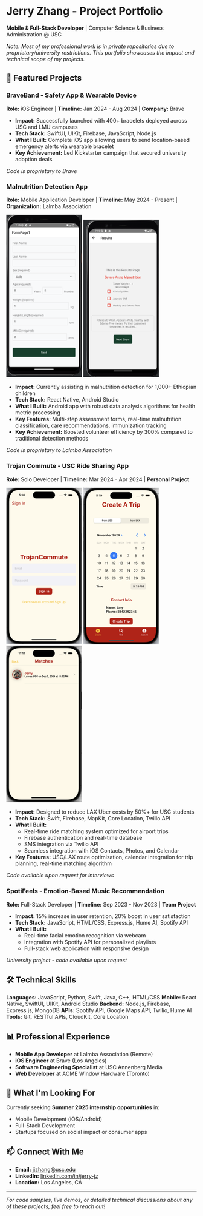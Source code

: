# Jerry Zhang - Project Portfolio

**Mobile & Full-Stack Developer** | Computer Science & Business Administration @ USC

*Note: Most of my professional work is in private repositories due to proprietary/university restrictions. This portfolio showcases the impact and technical scope of my projects.*

## 🚀 Featured Projects

### BraveBand - Safety App & Wearable Device
**Role:** iOS Engineer | **Timeline:** Jan 2024 - Aug 2024 | **Company:** Brave

- **Impact:** Successfully launched with 400+ bracelets deployed across USC and LMU campuses
- **Tech Stack:** SwiftUI, UIKit, Firebase, JavaScript, Node.js
- **What I Built:** Complete iOS app allowing users to send location-based emergency alerts via wearable bracelet
- **Key Achievement:** Led Kickstarter campaign that secured university adoption deals

*Code is proprietary to Brave*

### Malnutrition Detection App
**Role:** Mobile Application Developer | **Timeline:** May 2024 - Present | **Organization:** Lalmba Association

<img src="assets/malnutrition-app/form-page-1.png" width="200"> <img src="assets/malnutrition-app/results-page.png" width="200">

- **Impact:** Currently assisting in malnutrition detection for 1,000+ Ethiopian children
- **Tech Stack:** React Native, Android Studio
- **What I Built:** Android app with robust data analysis algorithms for health metric processing
- **Key Features:** Multi-step assessment forms, real-time malnutrition classification, care recommendations, immunization tracking
- **Key Achievement:** Boosted volunteer efficiency by 300% compared to traditional detection methods

*Code is proprietary to Lalmba Association*

### Trojan Commute - USC Ride Sharing App
**Role:** Solo Developer | **Timeline:** Mar 2024 - Apr 2024 | **Personal Project**

<img src="assets/trojan-commute/login-screen.png" width="200"> <img src="assets/trojan-commute/create-trip.png" width="200"> <img src="assets/trojan-commute/matches-screen.png" width="200">

- **Impact:** Designed to reduce LAX Uber costs by 50%+ for USC students
- **Tech Stack:** Swift, Firebase, MapKit, Core Location, Twilio API
- **What I Built:** 
  - Real-time ride matching system optimized for airport trips
  - Firebase authentication and real-time database
  - SMS integration via Twilio API
  - Seamless integration with iOS Contacts, Photos, and Calendar
- **Key Features:** USC/LAX route optimization, calendar integration for trip planning, real-time matching algorithm

*Code available upon request for interviews*

### SpotiFeels - Emotion-Based Music Recommendation
**Role:** Full-Stack Developer | **Timeline:** Sep 2023 - Nov 2023 | **Team Project**

- **Impact:** 15% increase in user retention, 20% boost in user satisfaction
- **Tech Stack:** JavaScript, HTML/CSS, Express.js, Hume AI, Spotify API
- **What I Built:**
  - Real-time facial emotion recognition via webcam
  - Integration with Spotify API for personalized playlists
  - Full-stack web application with responsive design

*University project - code available upon request*

## 🛠️ Technical Skills

**Languages:** JavaScript, Python, Swift, Java, C++, HTML/CSS
**Mobile:** React Native, SwiftUI, UIKit, Android Studio
**Backend:** Node.js, Firebase, Express.js, MongoDB
**APIs:** Spotify API, Google Maps API, Twilio, Hume AI
**Tools:** Git, RESTful APIs, CloudKit, Core Location

## 📊 Professional Experience

- **Mobile App Developer** at Lalmba Association (Remote)
- **iOS Engineer** at Brave (Los Angeles)
- **Software Engineering Specialist** at USC Annenberg Media
- **Web Developer** at ACME Window Hardware (Toronto)

## 🎯 What I'm Looking For

Currently seeking **Summer 2025 internship opportunities** in:
- Mobile Development (iOS/Android)
- Full-Stack Development
- Startups focused on social impact or consumer apps

## 📫 Connect With Me

- **Email:** jjzhang@usc.edu
- **LinkedIn:** [linkedin.com/in/jerry-jz](https://www.linkedin.com/in/jerry-jz/)
- **Location:** Los Angeles, CA

---

*For code samples, live demos, or detailed technical discussions about any of these projects, feel free to reach out!*

